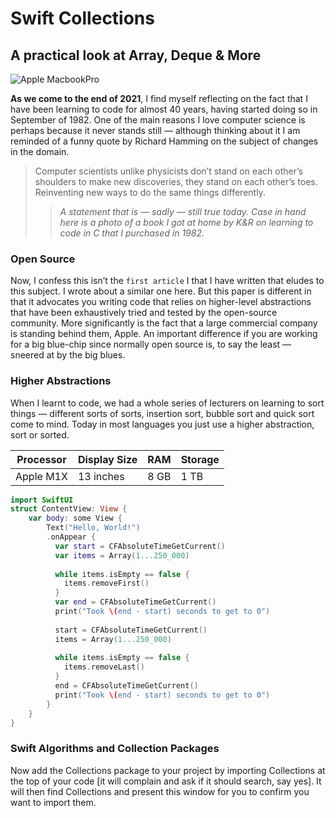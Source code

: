 # Swift Collections
## A practical look at Array, Deque & More

![Apple MacbookPro](https://miro.medium.com/max/1400/1*vFHl1oYU172x7BIL4T1naQ.jpeg)

**As we come to the end of 2021**, I find myself reflecting on the fact that I have been learning to code for almost 40 years, having started doing so in September of 1982. One of the main reasons I love computer science is perhaps because it never stands still — although thinking about it I am reminded of a funny quote by Richard Hamming on the subject of changes in the domain.

> Computer scientists unlike physicists don’t stand on each other’s shoulders to make new discoveries, they stand on each other’s toes. Reinventing new ways to do the same things differently.
>> _A statement that is — sadly — still true today. Case in hand here is a photo of a book I got at home by K&R on learning to code in C that I purchased in 1982._

### Open Source
Now, I confess this isn’t the `first article` I that I have written that eludes to this subject. I wrote about a similar one here. But this paper is different in that it advocates you writing code that relies on higher-level abstractions that have been exhaustively tried and tested by the open-source community. More significantly is the fact that a large commercial company is standing behind them, Apple. An important difference if you are working for a big blue-chip since normally open source is, to say the least — sneered at by the big blues.

### Higher Abstractions
When I learnt to code, we had a whole series of lecturers on learning to sort things — different sorts of sorts, insertion sort, bubble sort and quick sort come to mind. Today in most languages you just use a higher abstraction, sort or sorted.

| Processor | Display Size | RAM  | Storage |
| --------- | ------------ | ---- | ------- |
| Apple M1X | 13 inches    | 8 GB | 1 TB   | 

```swift
import SwiftUI
struct ContentView: View {
    var body: some View {
        Text("Hello, World!")
        .onAppear {
          var start = CFAbsoluteTimeGetCurrent()
          var items = Array(1...250_000)
          
          while items.isEmpty == false {
            items.removeFirst()
          }
          var end = CFAbsoluteTimeGetCurrent()
          print("Took \(end - start) seconds to get to 0")
          
          start = CFAbsoluteTimeGetCurrent()
          items = Array(1...250_000)
          
          while items.isEmpty == false {
            items.removeLast()
          }
          end = CFAbsoluteTimeGetCurrent()
          print("Took \(end - start) seconds to get to 0")
        }
    }
}
```

### Swift Algorithms and Collection Packages
Now add the Collections package to your project by importing Collections at the top of your code [it will complain and ask if it should search, say yes]. It will then find Collections and present this window for you to confirm you want to import them.
